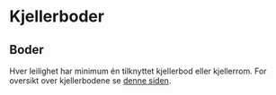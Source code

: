 Kjellerboder
============

Boder
-----

Hver leilighet har minimum én tilknyttet kjellerbod eller kjellerrom. For oversikt over kjellerbodene se [denne siden](/om-sameiet/seksjonene/).
